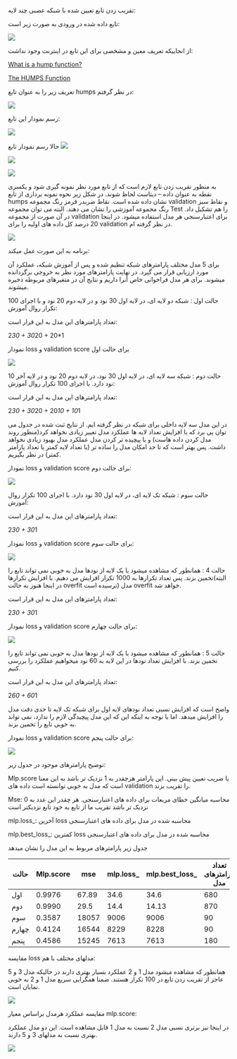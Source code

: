 تقریب
زدن تابع تعیین شده با شبکه عصبی چند لایه:

تابع
داده شده در ورودی به صورت زیر است:

![](file:///C:/Users/Reyhane/AppData/Local/Temp/msohtmlclip1/01/clip_image002.png)

از
انجاییکه تعریف معین و مشخصی برای این تابع در اینترنت وجود نداشت:

[What
is a hump function?](https://math.stackexchange.com/questions/123227/what-is-a-hump-function)

[The HUMPS Function](http://bioinformatics.intec.ugent.be/MotifSuite/INCLUSive_for_users/CPU_64/Matlab_Compiler_Runtime/v79/toolbox/matlab/demos/html/funfuns.html)[]()

تعریف
زیر را به عنوان تابع humps در نظر گرفتم:

![](file:///C:/Users/Reyhane/AppData/Local/Temp/msohtmlclip1/01/clip_image004.png)

رسم
نمودار این تابع:

![](file:///C:/Users/Reyhane/AppData/Local/Temp/msohtmlclip1/01/clip_image006.jpg)

حالا
رسم نمودار تابع ![](file:///C:/Users/Reyhane/AppData/Local/Temp/msohtmlclip1/01/clip_image008.png)

![](file:///C:/Users/Reyhane/AppData/Local/Temp/msohtmlclip1/01/clip_image010.jpg)

![](file:///C:/Users/Reyhane/AppData/Local/Temp/msohtmlclip1/01/clip_image012.jpg)

به
منظور تقریب زدن تابع لازم است که از تابع مورد نظر نمونه گیری شود و یکسری نقطه
به عنوان داده – دیتاست لحاظ شوند. در شکل زیر نحوه نمونه برداری از تابع humps نشان داده شده
است. نقاط ضربدر قرمز رنگ مجموعه validation و نقاط سبز رنگ مجموعه آموزشی را
نشان می دهند. البته می توان مجموعه Test را هم تشکیل داد. در آن صورت از
مجموعه validation برای اعتبارسنجی هر مدل استفاده میشود. در اینجا 20 درصد کل داده
های اولیه را برای validation در نظر گرفته ام.

![](file:///C:/Users/Reyhane/AppData/Local/Temp/msohtmlclip1/01/clip_image014.jpg)

برنامه
به این صورت عمل میکند:

برای
5 مدل مختلف پارامترهای شبکه تنظیم شده و پس از آموزش شبکه، عملکرد آن مورد
ارزیابی قرار می گیرد. در نهایت پارامترهای مورد نظر به خروجی برگردانده میشوند.
برای هر مدل فراخوانی خاص آنرا داریم و نتایج آن در متغیرهای مربوطه ذخیره میشوند.

حالت
اول : شبکه دو لایه ای، در لایه اول 30 نود و در لایه دوم 20 نود و با اجرای 100
تکرار روال آموزش:

تعداد
پارامترهای این مدل به این قرار است:

2*30 + 30*20 + 20*1

نمودار
loss و validation score برای حالت اول

![](file:///C:/Users/Reyhane/AppData/Local/Temp/msohtmlclip1/01/clip_image016.jpg)

حالت
دوم : شبکه سه لایه ای، در لایه اول 30 نود، در لایه دوم 20 نود و در لایه آخر 10
نود دارد. با اجرای 100 تکرار روال آموزش:

تعداد
پارامترهای این مدل به این قرار است:

2*30 + 30*20 + 20*10 + 10*1

در
این مدل سه لایه داخلی برای شبکه در نظر گرفته ایم. از نتایج ثبت شده در جدول می
توان پی برد که با افزایش تعداد لایه ها عملکرد مدل تغییر زیادی نخواهد کرد(منظور
روند مدل کردن داده هاست) و با پیچیده تر کردن مدل عملکرد مدل بهبود زیادی نخواهد داشت.
پس بهتر است که تا حد امکان مدل را ساده تر (با تعداد لایه کمتر یا تعداد پارامتر
کمتر) در نظر بگیریم.

نمودار
loss و validation score برای حالت دوم:

![](file:///C:/Users/Reyhane/AppData/Local/Temp/msohtmlclip1/01/clip_image018.jpg)

حالت
سوم : شبکه تک لایه ای، در لایه اول 30 نود دارد. با اجرای 100 تکرار روال آموزش:

تعداد
پارامترهای این مدل به این قرار است:

2*30 + 30*1

نمودار
loss و validation score برای حالت سوم:

![](file:///C:/Users/Reyhane/AppData/Local/Temp/msohtmlclip1/01/clip_image020.jpg)

حالت
4 : همانطور که مشاهده میشود با یک لایه از نودها مدل به خوبی نمی تواند تابع را
تخمین بزند. پس تعداد تکرارها به 1000 تکرار افزایش می دهیم. با افزایش تکرارها(البته
در اینجا هنوز به حالت overfit نرسیده است) مدل overfit خواهد شد.

تعداد
پارامترهای این مدل به این قرار است:

2*30 + 30*1

نمودار
loss و validation score برای حالت چهارم:

![](file:///C:/Users/Reyhane/AppData/Local/Temp/msohtmlclip1/01/clip_image022.jpg)

حالت
5 : همانطور که مشاهده میشود با یک لایه از نودها مدل به خوبی نمی تواند تابع را
تخمین بزند. با افزایش تعداد نودها در این لایه به 60 نود میخواهیم عملکرد را  بررسی کنیم.

تعداد
پارامترهای این مدل به این قرار است:

2*60 + 60*1

واضح
است که افزایش نسبی تعداد نودهای لایه اول برای شبکه تک لایه تا حدی دقت مدل را
افزایش میدهد. اما با توجه به اینکه این که این مدل پیچیدگی لازم را ندارد، نمی
تواند به خوبی تابع را تخمین بزند.

نمودار
loss و validation score برای حالت پنجم:

![](file:///C:/Users/Reyhane/AppData/Local/Temp/msohtmlclip1/01/clip_image024.jpg)

توضیح  پارامترهای موجود در جدول زیر:

Mlp.score یا ضریب تعیین پیش بینی. این پارامتر هرچقدر به 1 نزدیک تر  باشد به این معنا است که مدل به خوبی توانسته
است داده های validation را تقریب بزند.

Mse: محاسبه میانگین خطای مربعات برای داده های اعتبارسنجی. هر چقدر
این عدد به 0 نزدیک تر باشد تقریب ما از تابع به خود تابع نزدیکتر است

mlp.loss_: آخرین loss محاسبه شده در مدل برای داده های اعتبارسنجی

mlp.best_loss_: کمترین loss محاسبه شده در مدل برای داده های اعتبارسنجی

جدول
زیر پارامترهای مربوط به این مدل را نشان میدهد

| حالت   | Mlp.score | mse   | mlp.loss_ | mlp.best_loss_ | تعداد پارامترهای مدل | تعداد تکرار | تعداد نودها |
| ---------- | --------- | ----- | --------- | -------------- | -------------------------------------- | --------------------- | --------------------- |
| اول     | 0.9976    | 67.89 | 34.6      | 34.6           | 680                                    | 100                   | 30,20                 |
| دوم     | 0.9990    | 29.5  | 14.4      | 14.13          | 870                                    | 100                   | 30,20,10              |
| سوم     | 0.3587    | 18057 | 9006      | 9006           | 90                                     | 100                   | 30                    |
| چهارم | 0.4124    | 16544 | 8229      | 8228           | 90                                     | 1000                  | 30                    |
| پنجم   | 0.4586    | 15245 | 7613      | 7613           | 180                                    | 100                   | 60                    |

مقایسه
loss مدلهای مختلف با هم:

همانطور
که مشاهده میشود مدل 1 و 2 عملکرد بسیار بهتری دارند در حالیکه مدل 3 و 5 عاجز از
تقریب زدن تابع در 100 تکرار هستند. ضمنا همگرایی سریع مدل 1 و 2 به خوبی نمایان
است.

![](file:///C:/Users/Reyhane/AppData/Local/Temp/msohtmlclip1/01/clip_image026.jpg)

مقایسه
عملکرد هرمدل براساس معیار mlp.score:

در
اینجا نیز برتری نسبی مدل 2 نسبت به مدل 1 قابل مشاهده است. این دو مدل عملکرد
بهتری نسبت به مدلهای 3 و 5 دارند.

![](file:///C:/Users/Reyhane/AppData/Local/Temp/msohtmlclip1/01/clip_image028.jpg)
